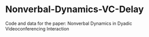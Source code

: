 # Nonverbal-Dynamics-VC-Delay
Code and data for the paper: Nonverbal Dynamics in Dyadic Videoconferencing Interaction
